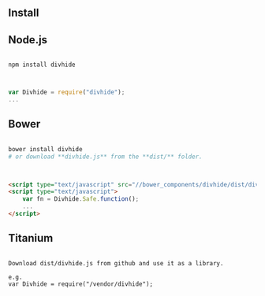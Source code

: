 
## Install

## Node.js

```

npm install divhide

```

``` js


var Divhide = require("divhide");
...


```


## Bower

```bash

bower install divhide
# or download **divhide.js** from the **dist/** folder.

```



``` html


<script type="text/javascript" src="//bower_components/divhide/dist/divhide.js"></script>
<script type="text/javascript">
    var fn = Divhide.Safe.function();
    ...
</script>


```

## Titanium

```

Download dist/divhide.js from github and use it as a library.

e.g.
var Divhide = require("/vendor/divhide");

```
